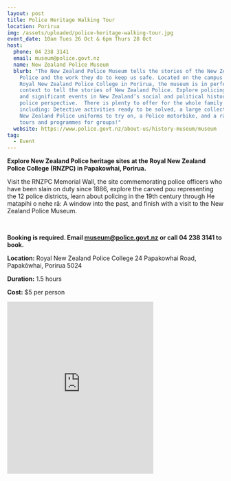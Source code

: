 ```yaml
---
layout: post
title: Police Heritage Walking Tour
location: Porirua
img: /assets/uploaded/police-heritage-walking-tour.jpg
event_date: 10am Tues 26 Oct & 6pm Thurs 28 Oct
host:
  phone: 04 238 3141
  email: museum@police.govt.nz
  name: New Zealand Police Museum
  blurb: "The New Zealand Police Museum tells the stories of the New Zealand
    Police and the work they do to keep us safe. Located on the campus of the
    Royal New Zealand Police College in Porirua, the museum is in perfect
    context to tell the stories of New Zealand Police. Explore policing methods
    and significant events in New Zealand’s social and political history from a
    police perspective.  There is plenty to offer for the whole family
    including: Detective activities ready to be solved, a large collection of
    New Zealand Police uniforms to try on, a Police motorbike, and a range of
    tours and programmes for groups!"
  website: https://www.police.govt.nz/about-us/history-museum/museum
tag:
  - Event
---
```

**Explore New Zealand Police heritage sites at the Royal New Zealand Police College (RNZPC) in Papakowhai, Porirua.** 

Visit the RNZPC Memorial Wall, the site commemorating police officers who have been slain on duty since 1886, explore the carved pou representing the 12 police districts, learn about policing in the 19th century through He matapihi o nehe rā: A window into the past, and finish with a visit to the New Zealand Police Museum.

<br>

**Booking is required. Email museum@police.govt.nz or call 04 238 3141 to book.**

**Location:** Royal New Zealand Police College 24 Papakowhai Road, Papakōwhai, Porirua 5024

**Duration:** 1.5 hours

**Cost:** $5 per person

<iframe src="https://www.facebook.com/plugins/page.php?href=https%3A%2F%2Fwww.facebook.com%2FNewZealandPoliceMuseum&tabs=timeline&width=340&height=400&small_header=false&adapt_container_width=true&hide_cover=false&show_facepile=true&appId" width="340" height="400" style="border:none;overflow:hidden" scrolling="no" frameborder="5" allowfullscreen="false" allow="autoplay; clipboard-write; encrypted-media; picture-in-picture; web-share"></iframe>